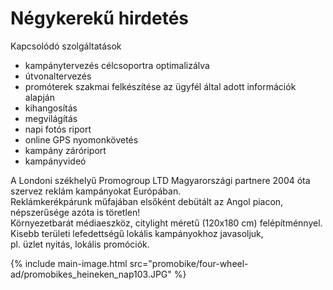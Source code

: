 # Négykerekű hirdetés

Kapcsolódó szolgáltatások

- kampánytervezés célcsoportra optimalizálva
- útvonaltervezés
- promóterek szakmai felkészítése az ügyfél által adott információk alapján
- kihangosítás
- megvilágítás
- napi fotós riport
- online GPS nyomonkövetés
- kampány záróriport
- kampányvideó

A Londoni székhelyű Promogroup LTD Magyarországi partnere 2004 óta
<br />
szervez reklám kampányokat Európában.
<br />
Reklámkerékpárunk műfajában elsőként debütált az Angol piacon,
<br />
népszerűsége azóta is töretlen!
<br />
Környezetbarát médiaeszköz, citylight méretű (120x180 cm) felépítménnyel.
<br />
Kisebb területi lefedettségű lokális kampányokhoz javasoljuk,
<br />
pl. üzlet nyitás, lokális promóciók.

{% include main-image.html src="promobike/four-wheel-ad/promobikes_heineken_nap103.JPG" %}
